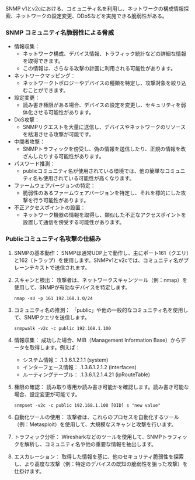 SNMP v1とv2cにおける、コミュニティ名を利用し、ネットワークの構成情報探索、ネットワークの設定変更、DDoSなどを実施できる脆弱性がある。

### SNMP コミュニティ名脆弱性による脅威
- 情報収集：
    - ネットワーク構成、デバイス情報、トラフィック統計などの詳細な情報を取得できます。
    - この情報は、さらなる攻撃の計画に利用される可能性があります。
- ネットワークマッピング：
    - ネットワークトポロジーやデバイスの種類を特定し、攻撃対象を絞り込むことができます。
- 設定変更：
    - 読み書き権限がある場合、デバイスの設定を変更し、セキュリティを弱体化させる可能性があります。
- DoS攻撃：
    - SNMPリクエストを大量に送信し、デバイスやネットワークのリソースを枯渇させる攻撃が可能です。
- 中間者攻撃：
    - SNMPトラフィックを傍受し、偽の情報を送信したり、正規の情報を改ざんしたりする可能性があります。
- パスワード推測：
    - publicコミュニティ名が使用されている環境では、他の簡単なコミュニティ名も使用されている可能性が高くなります。
- ファームウェアバージョンの特定：
    - 脆弱性のあるファームウェアバージョンを特定し、それを標的にした攻撃を行う可能性があります。
- 不正アクセスポイントの設置：
    - ネットワーク機器の情報を取得し、類似した不正なアクセスポイントを設置して通信を傍受する可能性があります。

### Publicコミュニティ名攻撃の仕組み

1. SNMPの基本動作：
   SNMPは通常UDP上で動作し、主にポート161（クエリ）と162（トラップ）を使用します。SNMPv1とv2cでは、コミュニティ名がプレーンテキストで送信されます。

2. スキャンと検出：
   攻撃者は、ネットワークスキャンツール（例：nmap）を使用して、SNMPが有効なデバイスを特定します。
   ```
   nmap -sU -p 161 192.168.1.0/24
   ```

3. コミュニティ名の推測：
   「public」や他の一般的なコミュニティ名を使用して、SNMPクエリを送信します。
   ```
   snmpwalk -v2c -c public 192.168.1.100
   ```

4. 情報収集：
   成功した場合、MIB（Management Information Base）からデータを取得します。例えば：
   - システム情報： .1.3.6.1.2.1.1 (system)
   - インターフェース情報： .1.3.6.1.2.1.2 (interfaces)
   - ルーティングテーブル： .1.3.6.1.2.1.4.21 (ipRouteTable)

5. 権限の確認：
   読み取り専用か読み書き可能かを確認します。読み書き可能な場合、設定変更が可能です。
   ```
   snmpset -v2c -c public 192.168.1.100 [OID] s "new value"
   ```

6. 自動化ツールの使用：
   攻撃者は、これらのプロセスを自動化するツール（例：Metasploit）を使用して、大規模なスキャンと攻撃を行います。

7. トラフィック分析：
   Wiresharkなどのツールを使用して、SNMPトラフィックを解析し、コミュニティ名や他の重要な情報を抽出します。

8. エスカレーション：
   取得した情報を基に、他のセキュリティ脆弱性を探索し、より高度な攻撃（例：特定のデバイスの既知の脆弱性を狙った攻撃）を仕掛けます。
